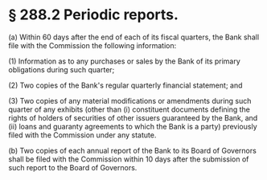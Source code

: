 # § 288.2   Periodic reports.

(a) Within 60 days after the end of each of its fiscal quarters, the Bank shall file with the Commission the following information:


(1) Information as to any purchases or sales by the Bank of its primary obligations during such quarter; 


(2) Two copies of the Bank's regular quarterly financial statement; and


(3) Two copies of any material modifications or amendments during such quarter of any exhibits (other than (i) constituent documents defining the rights of holders of securities of other issuers guaranteed by the Bank, and (ii) loans and guaranty agreements to which the Bank is a party) previously filed with the Commission under any statute. 


(b) Two copies of each annual report of the Bank to its Board of Governors shall be filed with the Commission within 10 days after the submission of such report to the Board of Governors.




